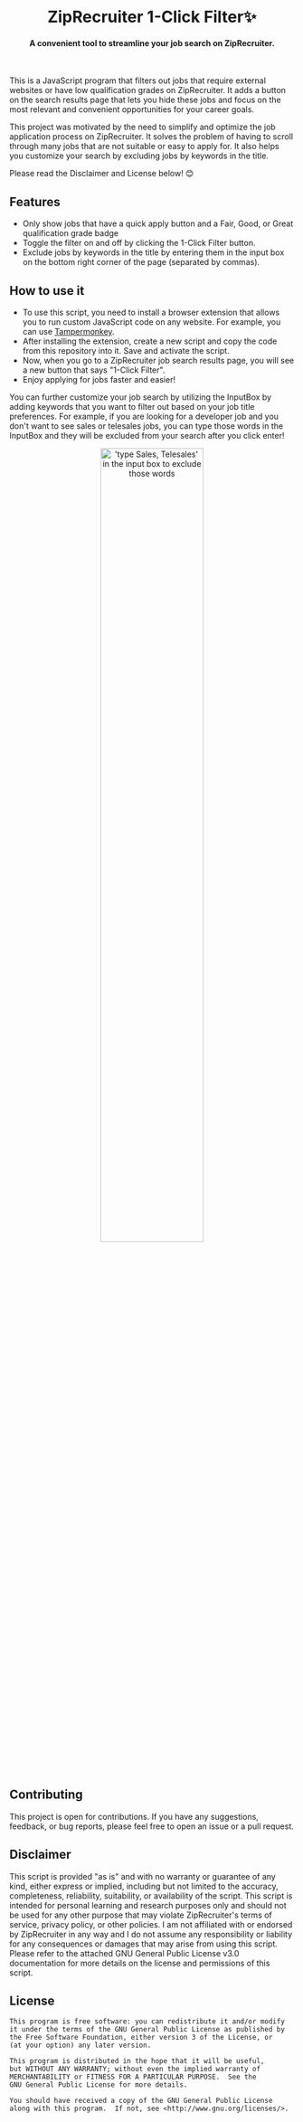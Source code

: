 <br><h1 align="center">ZipRecruiter 1-Click Filter:sparkles:</h1> 

#### <p align="center">A convenient tool to streamline your job search on ZipRecruiter. </p>

<br>

This is a JavaScript program that filters out jobs that require external websites or have low qualification grades on ZipRecruiter. It adds a button on the search results page that lets you hide these jobs and focus on the most relevant and convenient opportunities for your career goals.

This project was motivated by the need to simplify and optimize the job application process on ZipRecruiter. It solves the problem of having to scroll through many jobs that are not suitable or easy to apply for. It also helps you customize your search by excluding jobs by keywords in the title.

Please read the Disclaimer and License below! 😊

## Features

- Only show jobs that have a quick apply button and a Fair, Good, or Great qualification grade badge
- Toggle the filter on and off by clicking the 1-Click Filter button.
- Exclude jobs by keywords in the title by entering them in the input box on the bottom right corner of the page (separated by commas).


## How to use it

- To use this script, you need to install a browser extension that allows you to run custom JavaScript code on any website. For example, you can use [Tampermonkey](https://www.tampermonkey.net/).
- After installing the extension, create a new script and copy the code from this repository into it. Save and activate the script.
- Now, when you go to a ZipRecruiter job search results page, you will see a new button that says "1-Click Filter".
- Enjoy applying for jobs faster and easier!


You can further customize your job search by utilizing the InputBox by adding keywords that you want to filter out based on your job title preferences. For example, if you are looking for a developer job and you don't want to see sales or telesales jobs, you can type those words in the InputBox and they will be excluded from your search after you click enter!


<p align="center"><img src="https://user-images.githubusercontent.com/105183376/233176312-e2211387-45a9-45e0-a7eb-c197bc255ffe.png?raw=true" alt="'type Sales, Telesales' in the input box to exclude those words" width="60%"></p>



## Contributing

This project is open for contributions. If you have any suggestions, feedback, or bug reports, please feel free to open an issue or a pull request.



## Disclaimer

This script is provided "as is" and with no warranty or guarantee of any kind, either express or implied, including but not limited to the accuracy, completeness, reliability, suitability, or availability of the script. This script is intended for personal learning and research purposes only and should not be used for any other purpose that may violate ZipRecruiter's terms of service, privacy policy, or other policies. I am not affiliated with or endorsed by ZipRecruiter in any way and I do not assume any responsibility or liability for any consequences or damages that may arise from using this script. Please refer to the attached GNU General Public License v3.0 documentation for more details on the license and permissions of this script.


## License
```
This program is free software: you can redistribute it and/or modify
it under the terms of the GNU General Public License as published by
the Free Software Foundation, either version 3 of the License, or
(at your option) any later version.

This program is distributed in the hope that it will be useful,
but WITHOUT ANY WARRANTY; without even the implied warranty of
MERCHANTABILITY or FITNESS FOR A PARTICULAR PURPOSE.  See the
GNU General Public License for more details.

You should have received a copy of the GNU General Public License
along with this program.  If not, see <http://www.gnu.org/licenses/>.
```
